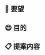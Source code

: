 <!--
ISSUE_TEMPLATE/feature.md
要望用テンプレート
-->

## :love_letter: 要望

## :smile: 目的

## :clipboard: 提案内容

